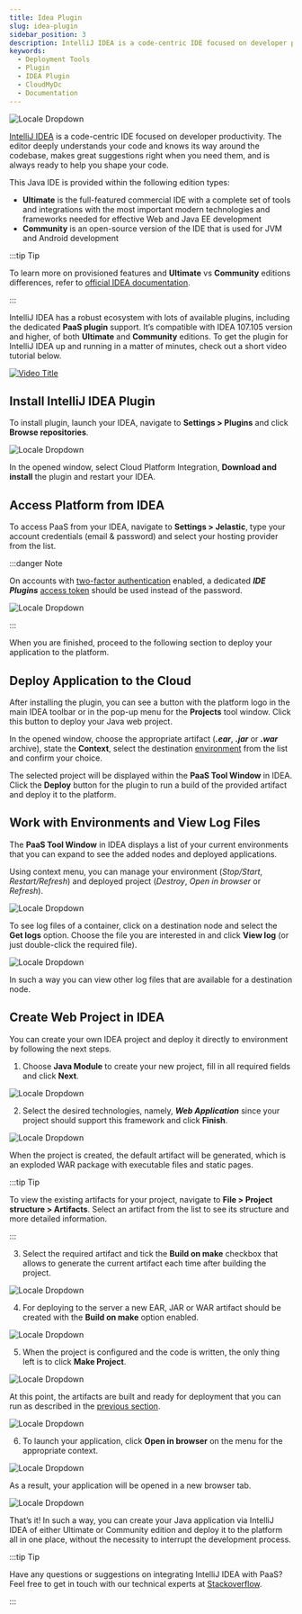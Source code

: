 ```yaml
---
title: Idea Plugin
slug: idea-plugin
sidebar_position: 3
description: IntelliJ IDEA is a code-centric IDE focused on developer productivity.
keywords:
  - Deployment Tools
  - Plugin
  - IDEA Plugin
  - CloudMyDc
  - Documentation
---
```


<!-- ## Integration with IntelliJ IDEA: The Java IDE for Professional Developers -->

<div style={{
    display: 'grid',
    gridTemplateColumns: '0.15fr 1fr'
}}>
<div>

![Locale Dropdown](./img/IDEAPlugin/logo.png)

</div>

<div>

[IntelliJ IDEA](https://www.jetbrains.com/idea/) is a code-centric IDE focused on developer productivity. The editor deeply understands your code and knows its way around the codebase, makes great suggestions right when you need them, and is always ready to help you shape your code.

</div>

</div>

This Java IDE is provided within the following edition types:

- **Ultimate** is the full-featured commercial IDE with a complete set of tools and integrations with the most important modern technologies and frameworks needed for effective Web and Java EE development
- **Community** is an open-source version of the IDE that is used for JVM and Android development

:::tip Tip

To learn more on provisioned features and **Ultimate** vs **Community** editions differences, refer to [official IDEA documentation](https://www.jetbrains.com/products/compare/?product=idea&product=idea-ce).

:::

IntelliJ IDEA has a robust ecosystem with lots of available plugins, including the dedicated **PaaS plugin** support. It’s compatible with IDEA 107.105 version and higher, of both **Ultimate** and **Community** editions. To get the plugin for IntelliJ IDEA up and running in a matter of minutes, check out a short video tutorial below.

[![Video Title](./img/IDEAPlugin/video1.jpg)](https://youtu.be/6i73wWak1Oc)
<!-- 
To explore the topic in more details, read the guide below where we’ll describe the platform integration with IntelliJ IDEA through the following steps:

- [Install Plugin](/deployment-tools/plugins/idea-plugin#install-intellij-idea-plugin)
- [Access PaaS from IDEA](/deployment-tools/plugins/idea-plugin#access-platform-from-idea)
- [Deploy Application to PaaS](/deployment-tools/plugins/idea-plugin#deploy-application-to-the-cloud)
- [Work with Environments and Log Files](/deployment-tools/plugins/idea-plugin#work-with-environments-and-view-log-files)
- [Create Web Project](/deployment-tools/plugins/idea-plugin#create-web-project-in-idea) -->

## Install IntelliJ IDEA Plugin

To install plugin, launch your IDEA, navigate to **Settings > Plugins** and click **Browse repositories**.

<div style={{
    display:'flex',
    justifyContent: 'center',
    margin: '0 0 1rem 0'
}}>

![Locale Dropdown](./img/IDEAPlugin/1.png)

</div>

In the opened window, select Cloud Platform Integration, **Download and install** the plugin and restart your IDEA.

## Access Platform from IDEA

To access PaaS from your IDEA, navigate to **Settings > Jelastic**, type your account credentials (email & password) and select your hosting provider from the list.

:::danger Note

On accounts with [two-factor authentication](/account-and-pricing/two-factor-authentication) enabled, a dedicated **_IDE Plugins_** [access token](/account-and-pricing/personal-access-tokens) should be used instead of the password.

<div style={{
    display:'flex',
    justifyContent: 'center',
    margin: '0 0 1rem 0'
}}>

![Locale Dropdown](./img/IDEAPlugin/02-ide-plugins-access-token.png)

</div>

:::

When you are finished, proceed to the following section to deploy your application to the platform.

## Deploy Application to the Cloud

After installing the plugin, you can see a button with the platform logo in the main IDEA toolbar or in the pop-up menu for the **Projects** tool window. Click this button to deploy your Java web project.

In the opened window, choose the appropriate artifact (**_.ear_**, **_.jar_** or **_.war_** archive), state the **Context**, select the destination [environment](/environment-management/setting-up-environment) from the list and confirm your choice.

The selected project will be displayed within the **PaaS Tool Window** in IDEA. Click the **Deploy** button for the plugin to run a build of the provided artifact and deploy it to the platform.

## Work with Environments and View Log Files

The **PaaS Tool Window** in IDEA displays a list of your current environments that you can expand to see the added nodes and deployed applications.

Using context menu, you can manage your environment (_Stop/Start_, _Restart/Refresh_) and deployed project (_Destroy_, _Open in browser_ or _Refresh_).

<div style={{
    display:'flex',
    justifyContent: 'center',
    margin: '0 0 1rem 0'
}}>

![Locale Dropdown](./img/IDEAPlugin/4-2.jpg)

</div>

To see log files of a container, click on a destination node and select the **Get logs** option. Choose the file you are interested in and click **View log** (or just double-click the required file).

<div style={{
    display:'flex',
    justifyContent: 'center',
    margin: '0 0 1rem 0'
}}>

![Locale Dropdown](./img/IDEAPlugin/5.jpg)

</div>

In such a way you can view other log files that are available for a destination node.

## Create Web Project in IDEA

You can create your own IDEA project and deploy it directly to environment by following the next steps.

1. Choose **Java Module** to create your new project, fill in all required fields and click **Next**.

<div style={{
    display:'flex',
    justifyContent: 'center',
    margin: '0 0 1rem 0'
}}>

![Locale Dropdown](./img/IDEAPlugin/1.jpg)

</div>

2. Select the desired technologies, namely, **_Web Application_** since your project should support this framework and click **Finish**.

<div style={{
    display:'flex',
    justifyContent: 'center',
    margin: '0 0 1rem 0'
}}>

![Locale Dropdown](./img/IDEAPlugin/2.jpg)

</div>

When the project is created, the default artifact will be generated, which is an exploded WAR package with executable files and static pages.

:::tip Tip

To view the existing artifacts for your project, navigate to **File > Project structure > Artifacts**. Select an artifact from the list to see its structure and more detailed information.

:::

3. Select the required artifact and tick the **Build on make** checkbox that allows to generate the current artifact each time after building the project.

<div style={{
    display:'flex',
    justifyContent: 'center',
    margin: '0 0 1rem 0'
}}>

![Locale Dropdown](./img/IDEAPlugin/3.jpg)

</div>

4. For deploying to the server a new EAR, JAR or WAR artifact should be created with the **Build on make** option enabled.

<div style={{
    display:'flex',
    justifyContent: 'center',
    margin: '0 0 1rem 0'
}}>

![Locale Dropdown](./img/IDEAPlugin/4.jpg)

</div>

5. When the project is configured and the code is written, the only thing left is to click **Make Project**.

<div style={{
    display:'flex',
    justifyContent: 'center',
    margin: '0 0 1rem 0'
}}>

![Locale Dropdown](./img/IDEAPlugin/5.jpg)

</div>

At this point, the artifacts are built and ready for deployment that you can run as described in the [previous section](/deployment-tools/plugins/idea-plugin#deploy-application-to-the-cloud).

<div style={{
    display:'flex',
    justifyContent: 'center',
    margin: '0 0 1rem 0'
}}>

![Locale Dropdown](./img/IDEAPlugin/6.jpg)

</div>

6. To launch your application, click **Open in browser** on the menu for the appropriate context.

<div style={{
    display:'flex',
    justifyContent: 'center',
    margin: '0 0 1rem 0'
}}>

![Locale Dropdown](./img/IDEAPlugin/7.jpg)

</div>

As a result, your application will be opened in a new browser tab.

<div style={{
    display:'flex',
    justifyContent: 'center',
    margin: '0 0 1rem 0'
}}>

![Locale Dropdown](./img/IDEAPlugin/8.jpg)

</div>

That’s it! In such a way, you can create your Java application via IntelliJ IDEA of either Ultimate or Community edition and deploy it to the platform all in one place, without the necessity to interrupt the development process.

:::tip Tip

Have any questions or suggestions on integrating IntelliJ IDEA with PaaS? Feel free to get in touch
with our technical experts at [Stackoverflow](https://stackoverflow.com/questions/tagged/jelastic).

:::

